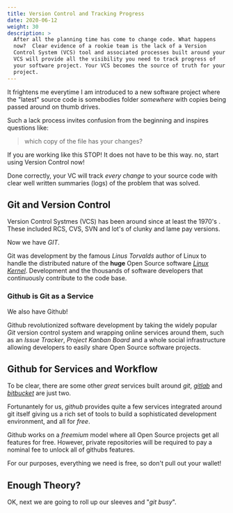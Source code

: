 ```yaml
---
title: Version Control and Tracking Progress
date: 2020-06-12
weight: 30
description: >
  After all the planning time has come to change code. What happens
  now?  Clear evidence of a rookie team is the lack of a Version
  Control System (VCS) tool and associated processes built around your
  VCS will provide all the visibility you need to track progress of
  your software project. Your VCS becomes the source of truth for your
  project. 
---
```


It frightens me everytime I am introduced to a new software project
where the "latest" source code is somebodies folder _somewhere_ with
copies being passed around on thumb drives.

Such a lack process invites confusion from the beginning and inspires
questions like:

> which copy of the file has your changes?

If you are working like this STOP! It does not have to be this
way. no, start using Version Control now! 

Done correctly, your VC will track _every change_ to your source code
with clear well written summaries (logs) of the problem that was
solved.

## Git and Version Control

Version Control Systmes (VCS) has been around since at least the
1970's . These included RCS, CVS, SVN and lot's of clunky and lame pay
versions.

Now we have _GIT_.

Git was development by the famous _Linus Torvalds_ author of Linux to
handle the distributed nature of the **huge** Open Source software
[_Linux Kernel_](http://kernel.org). Development and the thousands of
software developers that continuously contribute to the code base. 

### Github is Git as a Service

We also have Github!

Github revolutionized software development by taking the widely
popular _Git_ version control system and wrapping online services
around them, such as an _Issue Tracker_, _Project Kanban Board_ and a
whole social infrastructure allowing developers to easily share Open
Source software projects.

## Github for Services and Workflow

To be clear, there are some other _great_ services built around _git_,
[_gitlab_](http://gitlab.org) and [_bitbucket_](http://bitbucket.org)
are just two. 

Fortunantely for us, _github_ provides quite a few services integrated
around git itself giving us a rich set of tools to build a sophisticated
development environment, and all for _free_.

Github works on a _freemium_ model where all Open Source projects get
all features for free. However, private repositories will be required
to pay a nominal fee to unlock all of githubs features.

For our purposes, everything we need is free, so don't pull out your
wallet! 

## Enough Theory?

OK, next we are going to roll up our sleeves and "_git busy_".

